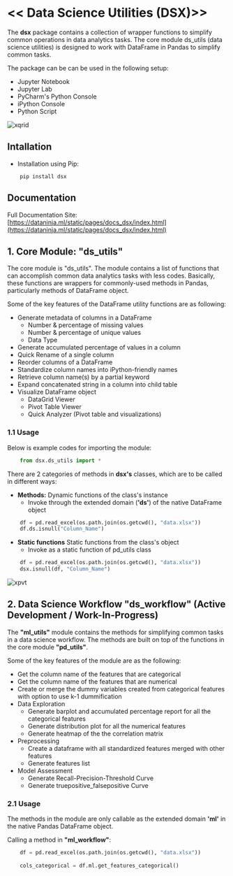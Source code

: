 # << Data Science Utilities (DSX)>>
The **dsx** package contains a collection of wrapper functions to simplify common operations in data analytics tasks. 
The core module ds_utils (data science utilities) is designed to work with DataFrame in Pandas
to simplify common tasks.

The package can be can be used in the following setup:
- Jupyter Notebook
- Jupyter Lab
- PyCharm's Python Console
- iPython Console
- Python Script

![xqrid](https://i.imgur.com/yi2kZf6.png)

## Intallation
- Installation using Pip:


```
    pip install dsx
```

## Documentation
Full Documentation Site: [https://dataninja.ml/static/pages/docs_dsx/index.html](https://dataninja.ml/static/pages/docs_dsx/index.html)


## 1. Core Module: "ds_utils"
The core module is "ds_utils". 
The module contains a list of functions that can accomplish
common data analytics tasks with less codes. 
Basically, these functions are wrappers for commonly-used methods in Pandas, particularly
methods of DataFrame object. 

Some of the key features of the DataFrame utility functions are as following:

- Generate metadata of columns in a DataFrame
  - Number & percentage of missing values
  - Number & percentage of unique values
  - Data Type
- Generate accumulated percentage of values in a column
- Quick Rename of a single column
- Reorder columns of a DataFrame
- Standardize column names into iPython-friendly names
- Retrieve column name(s) by a partial keyword
- Expand concatenated string in a column into child table 
- Visualize DataFrame object
  - DataGrid Viewer
  - Pivot Table Viewer
  - Quick Analyzer (Pivot table and visualizations)
  

### 1.1 Usage

Below is example codes for importing the module:
```Python
    from dsx.ds_utils import *
```

There are 2 categories of methods in **dsx's** classes, which are to be called in different ways:
- **Methods:** Dynamic functions of the class's instance
  - Invoke through the extended domain (**'ds'**) of the native DataFrame object

```Python
    df = pd.read_excel(os.path.join(os.getcwd(), "data.xlsx"))
    df.ds.isnull("Column_Name")
```

- **Static functions** Static functions from the class's object
  - Invoke as a static function of pd_utils class

```Python
    df = pd.read_excel(os.path.join(os.getcwd(), "data.xlsx"))
    dsx.isnull(df, "Column_Name")
```
![xpvt](https://i.imgur.com/0NAN16i.png)


## 2. Data Science Workflow "ds_workflow" (Active Development / Work-In-Progress)
The **"ml_utils"** module contains the methods for simplifying common tasks in
a data science workflow. The methods are built on top of the functions in 
the core module **"pd_utils"**.


Some of the key features of the module are as the following:
- Get the column name of the features that are categorical
- Get the column name of the features that are numerical
- Create or merge the dummy variables created from categorical features
with option to use k-1 dummification
- Data Exploration
  - Generate barplot and accumulated percentage report for all the categorical features
  - Generate distribution plot for all the numerical features
  - Generate heatmap of the the correlation matrix
- Preprocessing
  - Create a dataframe with all standardized features merged with other features
  - Generate features list 
- Model Assessment
  - Generate Recall-Precision-Threshold Curve
  - Generate truepositive_falsepositive Curve


### 2.1 Usage
The methods in the module are only callable as the extended domain **'ml'** in the native Pandas DataFrame object.


Calling a method in **"ml_workflow"**:
```Python
    df = pd.read_excel(os.path.join(os.getcwd(), "data.xlsx"))
    
    cols_categorical = df.ml.get_features_categorical()
```

